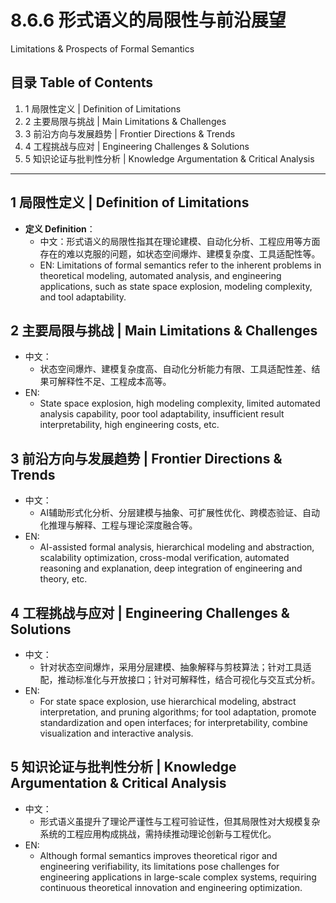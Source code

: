 # 8.6.6 形式语义的局限性与前沿展望

Limitations & Prospects of Formal Semantics

## 目录 Table of Contents

1. 1 局限性定义 | Definition of Limitations
2. 2 主要局限与挑战 | Main Limitations & Challenges
3. 3 前沿方向与发展趋势 | Frontier Directions & Trends
4. 4 工程挑战与应对 | Engineering Challenges & Solutions
5. 5 知识论证与批判性分析 | Knowledge Argumentation & Critical Analysis

---

## 1 局限性定义 | Definition of Limitations

- **定义 Definition**：
  - 中文：形式语义的局限性指其在理论建模、自动化分析、工程应用等方面存在的难以克服的问题，如状态空间爆炸、建模复杂度、工具适配性等。
  - EN: Limitations of formal semantics refer to the inherent problems in theoretical modeling, automated analysis, and engineering applications, such as state space explosion, modeling complexity, and tool adaptability.

## 2 主要局限与挑战 | Main Limitations & Challenges

- 中文：
  - 状态空间爆炸、建模复杂度高、自动化分析能力有限、工具适配性差、结果可解释性不足、工程成本高等。
- EN:
  - State space explosion, high modeling complexity, limited automated analysis capability, poor tool adaptability, insufficient result interpretability, high engineering costs, etc.

## 3 前沿方向与发展趋势 | Frontier Directions & Trends

- 中文：
  - AI辅助形式化分析、分层建模与抽象、可扩展性优化、跨模态验证、自动化推理与解释、工程与理论深度融合等。
- EN:
  - AI-assisted formal analysis, hierarchical modeling and abstraction, scalability optimization, cross-modal verification, automated reasoning and explanation, deep integration of engineering and theory, etc.

## 4 工程挑战与应对 | Engineering Challenges & Solutions

- 中文：
  - 针对状态空间爆炸，采用分层建模、抽象解释与剪枝算法；针对工具适配，推动标准化与开放接口；针对可解释性，结合可视化与交互式分析。
- EN:
  - For state space explosion, use hierarchical modeling, abstract interpretation, and pruning algorithms; for tool adaptation, promote standardization and open interfaces; for interpretability, combine visualization and interactive analysis.

## 5 知识论证与批判性分析 | Knowledge Argumentation & Critical Analysis

- 中文：
  - 形式语义虽提升了理论严谨性与工程可验证性，但其局限性对大规模复杂系统的工程应用构成挑战，需持续推动理论创新与工程优化。
- EN:
  - Although formal semantics improves theoretical rigor and engineering verifiability, its limitations pose challenges for engineering applications in large-scale complex systems, requiring continuous theoretical innovation and engineering optimization.
